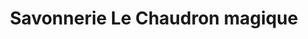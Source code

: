 ---
title: "Savonnerie Le Chaudron magique"
url: /la-gacilly/savonnerie-le-chaudron-magique/
shop: beauté
---